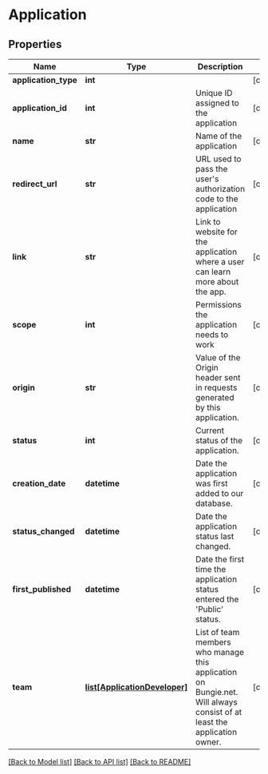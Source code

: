 # Application

## Properties
Name | Type | Description | Notes
------------ | ------------- | ------------- | -------------
**application_type** | **int** |  | [optional] 
**application_id** | **int** | Unique ID assigned to the application | [optional] 
**name** | **str** | Name of the application | [optional] 
**redirect_url** | **str** | URL used to pass the user&#39;s authorization code to the application | [optional] 
**link** | **str** | Link to website for the application where a user can learn more about the app. | [optional] 
**scope** | **int** | Permissions the application needs to work | [optional] 
**origin** | **str** | Value of the Origin header sent in requests generated by this application. | [optional] 
**status** | **int** | Current status of the application. | [optional] 
**creation_date** | **datetime** | Date the application was first added to our database. | [optional] 
**status_changed** | **datetime** | Date the application status last changed. | [optional] 
**first_published** | **datetime** | Date the first time the application status entered the &#39;Public&#39; status. | [optional] 
**team** | [**list[ApplicationDeveloper]**](ApplicationDeveloper.md) | List of team members who manage this application on Bungie.net. Will always consist of at least the application owner. | [optional] 

[[Back to Model list]](../README.md#documentation-for-models) [[Back to API list]](../README.md#documentation-for-api-endpoints) [[Back to README]](../README.md)


